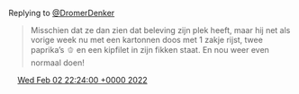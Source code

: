 Replying to [@DromerDenker](https://twitter.com/DromerDenker/status/1489001683577364480)

> Misschien dat ze dan zien dat beleving zijn plek heeft, maar hij net als vorige week nu met een kartonnen doos met 1 zakje rijst, twee paprika’s 🫑 en een kipfilet in zijn fikken staat\. En nou weer even normaal doen\!

<img src="../../media/tweet.ico" width="12" /> [Wed Feb 02 22:24:00 +0000 2022](https://twitter.com/DromerDenker/status/1489001684995031042)